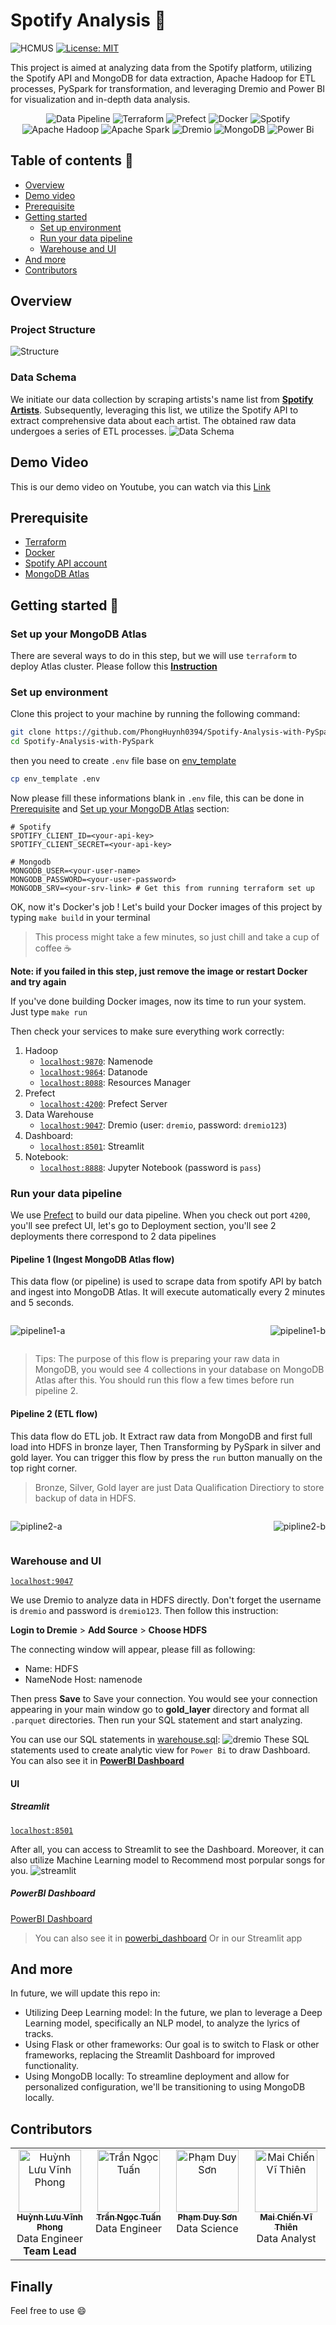 # Spotify Analysis :musical_note:
![HCMUS](https://img.shields.io/badge/21KDL-HCMUS?label=HCMUS&labelColor=3670A0&color=e4e8ff)
[![License: MIT](https://img.shields.io/badge/License-MIT-purple.svg)](https://opensource.org/licenses/MIT)

This project is aimed at analyzing data from the Spotify platform,
utilizing the Spotify API and MongoDB for data extraction,
Apache Hadoop for ETL processes, PySpark for transformation, and leveraging Dremio 
and Power BI for visualization and in-depth data analysis.

<p align="center">
  <img alt="Data Pipeline" src="./image/spotify_data_pipeline.png">
  <img alt="Terraform" src="https://img.shields.io/badge/terraform-%235835CC.svg?style=for-the-badge&logo=terraform&logoColor=white">
  <img alt="Prefect" src="https://img.shields.io/badge/Prefect-%23ffffff.svg?style=for-the-badge&logo=prefect&logoColor=black">
  <img alt="Docker" src="https://img.shields.io/badge/docker-%230db7ed.svg?style=for-the-badge&logo=docker&logoColor=white">
  <img alt="Spotify" src="https://img.shields.io/badge/Spotify%20API-1ED760?style=for-the-badge&logo=spotify&logoColor=white">
  <img alt="Apache Hadoop" src="https://img.shields.io/badge/Apache%20Hadoop-66CCFF?style=for-the-badge&logo=apachehadoop&logoColor=black">
  <img alt="Apache Spark" src="https://img.shields.io/badge/Apache%20Spark-FDEE21?style=for-the-badge&logo=apachespark&logoColor=orange">
  <img alt="Dremio" src="https://img.shields.io/badge/dremio-%230db7ed.svg?style=for-the-badge">
  <img alt="MongoDB" src="https://img.shields.io/badge/MongoDB-%234ea94b.svg?style=for-the-badge&logo=mongodb&logoColor=white">
  <img alt="Power Bi" src="https://img.shields.io/badge/power_bi-F2C811?style=for-the-badge&logo=powerbi&logoColor=black">
</p>

## Table of contents :pushpin:
- [Overview](#overview)
- [Demo video](#demo-video)
- [Prerequisite](#prerequisite)
- [Getting started](#getting-started)
    - [Set up environment](#set-up-environment)
    - [Run your data pipeline](#run-your-data-pipeline)
    - [Warehouse and UI](#warehouse-and-ui)
- [And more](#and-more)
- [Contributors](#contributors)

## Overview
### Project Structure
![Structure](./image/pro_struct.png)

### Data Schema
We initiate our data collection by scraping artists's name list from [**Spotify Artists**](https://kworb.net/spotify/artists.html).
Subsequently, leveraging this list, we utilize the Spotify API to extract comprehensive data about each artist.
The obtained raw data undergoes a series of ETL processes.
![Data Schema](./image/schema.png)

## Demo Video
This is our demo video on Youtube, you can watch via this [Link](https://www.youtube.com/watch?v=If9-ALcsc8E&t=1s)

## Prerequisite 
- [Terraform](https://developer.hashicorp.com/terraform/tutorials/aws-get-started/install-cli)
- [Docker](https://www.docker.com/products/docker-desktop/)
- [Spotify API account](https://developer.spotify.com/documentation/web-api)
- [MongoDB Atlas](https://www.mongodb.com/cloud/atlas/register)

## Getting started :rocket:
### Set up your MongoDB Atlas 
There are several ways to do in this step, but we will use `terraform` to deploy Atlas cluster.
Please follow this [**Instruction**](./mongo_terraform/README.md)
### Set up environment
Clone this project to your machine by running the following command:
```bash
git clone https://github.com/PhongHuynh0394/Spotify-Analysis-with-PySpark.git
cd Spotify-Analysis-with-PySpark
```
then you need to create `.env` file base on [env_template](./env_template)
```bash
cp env_template .env
```
Now please fill these informations blank in `.env` file, this can be done in [Prerequisite](#prerequisite) and [Set up your MongoDB Atlas](#set-up-your-mongodb-atlas) section:
```
# Spotify
SPOTIFY_CLIENT_ID=<your-api-key>
SPOTIFY_CLIENT_SECRET=<your-api-key> 

# Mongodb
MONGODB_USER=<your-user-name>
MONGODB_PASSWORD=<your-user-password>
MONGODB_SRV=<your-srv-link> # Get this from running terraform set up
```
OK, now it's Docker's job ! Let's build your Docker images of this project by typing `make build` in your
terminal 

> This process might take a few minutes, so just chill and take a cup of coffee :coffee:

**Note: if you failed in this step, just remove the image or restart Docker and try again**

If you've done building Docker images, now its time to run your system. Just type `make run` 

Then check your services to make sure everything work correctly:
1. Hadoop
    - [`localhost:9870`](http://localhost:9870/): Namenode 
    - [`localhost:9864`](http://localhost:9864/): Datanode
    - [`localhost:8088`](http://localhost:8088/): Resources Manager 
2. Prefect
    - [`localhost:4200`](http://localhost:4200/): Prefect Server
3. Data Warehouse
    - [`localhost:9047`](http://localhost:9047/): Dremio (user: `dremio`, password: `dremio123`)
4. Dashboard:
    - [`localhost:8501`](http://localhost:8501/): Streamlit
5. Notebook:
    - [`localhost:8888`](http://localhost:8888/lab): Jupyter Notebook (password is `pass`)

### Run your data pipeline
We use [Prefect](https://www.prefect.io/) to build our data pipeline. When you check out port `4200`, you'll see
prefect UI, let's go to Deployment section, you'll see 2 deployments there correspond to 2 data pipelines
#### Pipeline 1 (Ingest MongoDB Atlas flow)
This data flow (or pipeline) is used to scrape data from spotify API by batch and ingest into
MongoDB Atlas. It will execute automatically every 2 minutes and 5 seconds.
<div style="display: flex; justify-content: space-between;">

![pipeline1-a](./image/pipline1-a.jpg)

![pipeline1-b](./image/pipline1-b.jpg)

</div>

> Tips: The purpose of this flow is preparing your raw data in MongoDB, you would see 
4 collections in your database on MongoDB Atlas after this. You should run this flow a few times before run pipeline 2.

#### Pipeline 2 (ETL flow)
This data flow do ETL job. It Extract raw data from MongoDB and first full load into HDFS in bronze layer,
Then Transforming by PySpark in silver and gold layer. You can trigger this flow by press the `run` button  manually on the top right corner.
> Bronze, Silver, Gold layer are just Data Qualification Directiory to store backup of data in HDFS.

<div style="display: flex; justify-content: space-between;">

![pipline2-a](./image/pipeline2-a.jpg)

![pipline2-b](./image/pipeline2-b.jpg)

</div>

### Warehouse and UI
[`localhost:9047`](http://localhost:9047/)

We use Dremio to analyze data in HDFS directly. Don't forget the username is `dremio` and password is `dremio123`.
Then follow this instruction:

**Login to Dremie** > **Add Source** > **Choose HDFS**

The connecting window will appear, please fill as following:
- Name: HDFS
- NameNode Host: namenode

Then press **Save** to Save your connection. You would see your connection appearing in your main window go to
**gold_layer** directory and format all `.parquet` directories.
Then run your SQL statement and start analyzing. 

You can use our SQL statements in [warehouse.sql](./spotify_analysis/warehouse.sql):
![dremio](./image/dremio.jpg)
These SQL statements used to create analytic view for `Power Bi` to draw Dashboard. You can also see it in
[**PowerBI Dashboard**](#powerbi-dashboard)

#### UI
##### Streamlit
[`localhost:8501`](http://localhost:8501/)

After all, you can access to Streamlit to see the Dashboard. Moreover, it can also utilize Machine Learning model
to Recommend most porpular songs for you.
![streamlit](./image/ui.jpg)

##### PowerBI Dashboard
[PowerBI Dashboard](https://app.powerbi.com/reportEmbed?reportId=7ebf3669-88ad-439b-88ed-91cf002eb406&autoAuth=true&ctid=40127cd4-45f3-49a3-b05d-315a43a9f033)
> You can also see it in [powerbi_dashboard](./spotify_analysis/powerbi_dashboard.pdf) Or in our Streamlit app
## And more
In future, we will update this repo in:
- Utilizing Deep Learning model: In the future, we plan to leverage a Deep Learning model, specifically an NLP model, to analyze the lyrics of tracks.
- Using Flask or other frameworks: Our goal is to switch to Flask or other frameworks, replacing the Streamlit Dashboard for improved functionality.
- Using MongoDB locally: To streamline deployment and allow for personalized configuration, we'll be transitioning to using MongoDB locally.

## Contributors 
<table>
  <tbody>
    <tr>
      <td align="center" valign="top" width="14.28%"><a href="https://phonghuynh.netlify.app/"><img src="https://avatars.githubusercontent.com/u/111982291?s=400&u=909cd3197c02deca63dedc9ab6172b440a743ae3&v=4" width="100px;" alt="Huỳnh Lưu Vĩnh Phong"/><br /><sub><b>Huỳnh Lưu Vĩnh Phong</b></sub></a><br />Data Engineer <br><b>Team Lead</b><br /></td>
      <td align="center" valign="top" width="14.28%"><a href="https://github.com/TuanTran0910"><img src="https://avatars.githubusercontent.com/u/94174684?v=4" width="100px;" alt="Trần Ngọc Tuấn"/><br /><sub><b>Trần Ngọc Tuấn</b></sub></a><br /> Data Engineer </td>
      <td align="center" valign="top" width="14.28%"><a href="https://github.com/akanison12"><img src="https://avatars.githubusercontent.com/u/141467313?v=4" width="100px;" alt="Phạm Duy Sơn"/><br /><sub><b>Phạm Duy Sơn</b></sub></a><br />Data Science</td>
      <td align="center" valign="top" width="14.28%"><a href="https://github.com/thiendsu2303"><img src="https://avatars.githubusercontent.com/u/90961091?v=4" width="100px;" alt="Mai Chiến Vĩ Thiên"/><br /><sub><b>Mai Chiến Vĩ Thiên</b></sub></a><br />Data Analyst </td>
    </tr>
  </tbody>
</table>

## Finally
Feel free to use :smile:

